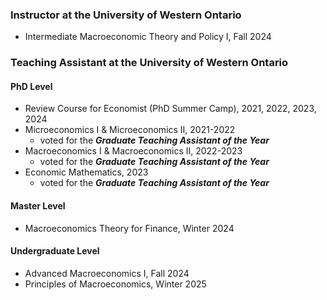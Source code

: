 ### Instructor at the University of Western Ontario
- Intermediate Macroeconomic Theory and Policy I, Fall 2024 
    <!-- - [Course Outline](2024-Course_Outline.pdf) &ensp; [Course Evaluation **6.41/7**](2024-Course_Evaluation.pdf) -->

### Teaching Assistant at the University of Western Ontario

#### **PhD Level**
- Review Course for Economist (PhD Summer Camp), 2021, 2022, 2023, 2024
- Microeconomics I & Microeconomics II, 2021-2022
    - voted for the ***Graduate Teaching Assistant of the Year***
- Macroeconomics I & Macroeconomics II, 2022-2023
    - voted for the ***Graduate Teaching Assistant of the Year***
- Economic Mathematics, 2023
    - voted for the ***Graduate Teaching Assistant of the Year***
#### **Master Level**
- Macroeconomics Theory for Finance, Winter 2024
#### **Undergraduate Level**
- Advanced Macroeconomics I, Fall 2024
- Principles of Macroeconomics, Winter 2025